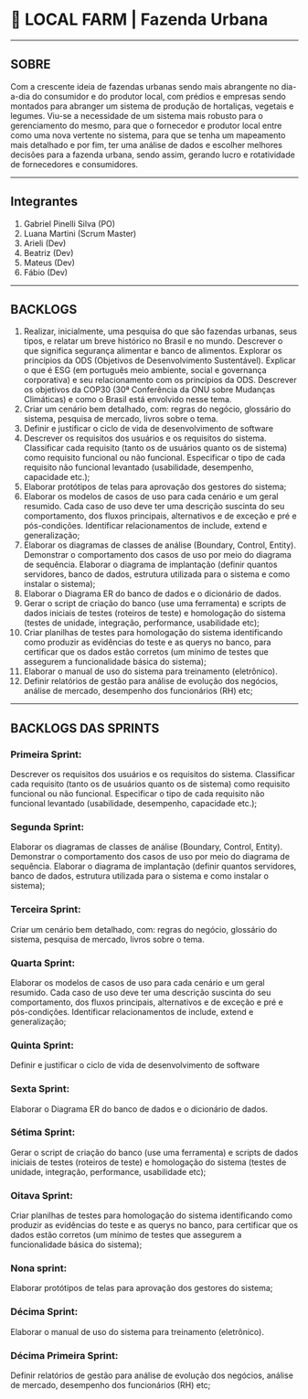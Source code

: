 # 🌽 LOCAL FARM | Fazenda Urbana
---------
## SOBRE
Com a crescente ideia de fazendas urbanas sendo mais abrangente no dia-a-dia do consumidor e do produtor local, com prédios e empresas sendo montados para abranger um sistema de produção de hortaliças, vegetais e legumes. Viu-se a necessidade de um sistema mais robusto para o gerenciamento do mesmo, para que o fornecedor e produtor local entre como uma nova vertente no sistema, para que se tenha um mapeamento mais detalhado e por fim, ter uma análise de dados e escolher melhores decisões para a fazenda urbana, sendo assim, gerando lucro e rotatividade de fornecedores e consumidores. 

---------
## Integrantes
1. Gabriel Pinelli Silva (PO) </br>
2. Luana Martini         (Scrum Master) </br>
3. Arieli                (Dev) </br>
4. Beatriz               (Dev) </br>
5. Mateus                (Dev) </br>
6. Fábio                 (Dev) </br>

---------
## BACKLOGS
1.	Realizar, inicialmente, uma pesquisa do que são fazendas urbanas, seus tipos, e relatar um breve histórico no Brasil e no mundo. Descrever o que significa segurança alimentar e banco de alimentos. Explorar os princípios da ODS (Objetivos de Desenvolvimento Sustentável). Explicar o que é ESG (em português meio ambiente, social e governança corporativa) e seu relacionamento com os princípios da ODS. Descrever os objetivos da COP30 (30ª Conferência da ONU sobre Mudanças Climáticas) e como o Brasil está envolvido nesse tema. </br>
2.	Criar um cenário bem detalhado, com: regras do negócio, glossário do sistema, pesquisa de mercado, livros sobre o tema.  </br>
3.	Definir e justificar o ciclo de vida de desenvolvimento de software </br>
4.	 Descrever os requisitos dos usuários e os requisitos do sistema. Classificar cada requisito (tanto os de usuários quanto os de sistema) como requisito funcional ou não funcional. Especificar o tipo de cada requisito não funcional levantado (usabilidade, desempenho, capacidade etc.); </br>
5.	Elaborar protótipos de telas para aprovação dos gestores do sistema; </br>
6.	Elaborar os modelos de casos de uso para cada cenário e um geral resumido. Cada caso de uso deve ter uma descrição suscinta do seu comportamento, dos fluxos principais, alternativos e de exceção e pré e pós-condições. Identificar relacionamentos de include, extend e generalização; </br>
7.	Elaborar os diagramas de classes de análise (Boundary, Control, Entity). Demonstrar o comportamento dos casos de uso por meio do diagrama de sequência. Elaborar o diagrama de implantação (definir quantos servidores, banco de dados, estrutura utilizada para o sistema e como instalar o sistema); </br>
8.	Elaborar o Diagrama ER do banco de dados e o dicionário de dados. </br>
9.	Gerar o script de criação do banco (use uma ferramenta) e scripts de dados iniciais de testes (roteiros de teste) e homologação do sistema (testes de unidade, integração, performance, usabilidade etc); </br>
10.	Criar planilhas de testes para homologação do sistema identificando como produzir as evidências do teste e as querys no banco, para certificar que os dados estão corretos (um mínimo de testes que assegurem a funcionalidade básica do sistema); </br>
11.	 Elaborar o manual de uso do sistema para treinamento (eletrônico). </br>
12.	Definir relatórios de gestão para análise de evolução dos negócios, análise de mercado, desempenho dos funcionários (RH) etc; </br>

---------
## BACKLOGS DAS SPRINTS
### Primeira Sprint:
Descrever os requisitos dos usuários e os requisitos do sistema. Classificar cada requisito (tanto os de usuários quanto os de sistema) como requisito funcional ou não funcional. Especificar o tipo de cada requisito não funcional levantado (usabilidade, desempenho, capacidade etc.);

### Segunda Sprint: 
Elaborar os diagramas de classes de análise (Boundary, Control, Entity). Demonstrar o comportamento dos casos de uso por meio do diagrama de sequência. Elaborar o diagrama de implantação (definir quantos servidores, banco de dados, estrutura utilizada para o sistema e como instalar o sistema);

### Terceira Sprint: 
Criar um cenário bem detalhado, com: regras do negócio, glossário do sistema, pesquisa de mercado, livros sobre o tema.

### Quarta Sprint: 
Elaborar os modelos de casos de uso para cada cenário e um geral resumido. Cada caso de uso deve ter uma descrição suscinta do seu comportamento, dos fluxos principais, alternativos e de exceção e pré e pós-condições. Identificar relacionamentos de include, extend e generalização;

### Quinta Sprint: 
Definir e justificar o ciclo de vida de desenvolvimento de software

### Sexta Sprint: 
Elaborar o Diagrama ER do banco de dados e o dicionário de dados.

### Sétima Sprint: 
Gerar o script de criação do banco (use uma ferramenta) e scripts de dados iniciais de testes (roteiros de teste) e homologação do sistema (testes de unidade, integração, performance, usabilidade etc);

### Oitava Sprint: 
Criar planilhas de testes para homologação do sistema identificando como produzir as evidências do teste e as querys no banco, para certificar que os dados estão corretos (um mínimo de testes que assegurem a funcionalidade básica do sistema);

### Nona sprint: 
Elaborar protótipos de telas para aprovação dos gestores do sistema;

### Décima Sprint: 
Elaborar o manual de uso do sistema para treinamento (eletrônico).

### Décima Primeira Sprint:
Definir relatórios de gestão para análise de evolução dos negócios, análise de mercado, desempenho dos funcionários (RH) etc;
